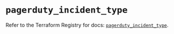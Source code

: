 # `pagerduty_incident_type`

Refer to the Terraform Registry for docs: [`pagerduty_incident_type`](https://registry.terraform.io/providers/pagerduty/pagerduty/3.25.2/docs/resources/incident_type).
